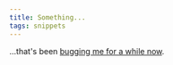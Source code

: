 ```yaml
---
title: Something...
tags: snippets
---
```


...that's been [bugging me for a while now](http://typechecked.net/wiki/Internet_connection_sharing_using_an_ad_hoc_AirPort_network_on_Mac_OS_X_Tiger).
